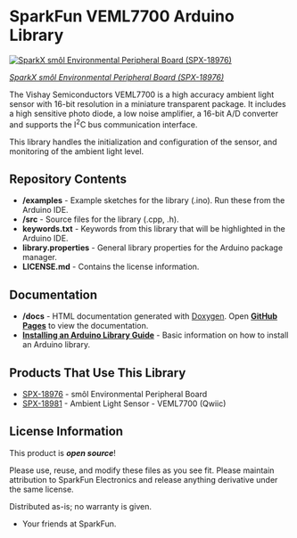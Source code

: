 SparkFun VEML7700 Arduino Library
==============================

[![SparkX smôl Environmental Peripheral Board (SPX-18976)](https://cdn.sparkfun.com//assets/parts/1/8/5/5/5/18981-Ambient_Light_Sensor_-_VEML7700__Qwiic_-01.jpg)](https://www.sparkfun.com/products/18976)

[*SparkX smôl Environmental Peripheral Board (SPX-18976)*](https://www.sparkfun.com/products/18976)

The Vishay Semiconductors VEML7700 is a high accuracy ambient light sensor with 16-bit resolution in a miniature transparent package. It includes a high sensitive photo diode, a low noise amplifier, a 16-bit A/D converter and supports the I<sup>2</sup>C bus communication interface.
  
This library handles the initialization and configuration of the sensor, and monitoring of the ambient light level.

## Repository Contents

* **/examples** - Example sketches for the library (.ino). Run these from the Arduino IDE. 
* **/src** - Source files for the library (.cpp, .h).
* **keywords.txt** - Keywords from this library that will be highlighted in the Arduino IDE. 
* **library.properties** - General library properties for the Arduino package manager. 
* **LICENSE.md** - Contains the license information.

## Documentation

- **/docs** - HTML documentation generated with [Doxygen](https://www.doxygen.nl/index.html). Open [**GitHub Pages**](https://sparkfun.github.io/SparkFun_VEML7700_Arduino_Library/) to view the documentation.
- **[Installing an Arduino Library Guide](https://learn.sparkfun.com/tutorials/installing-an-arduino-library)** - Basic information on how to install an Arduino library.

## Products That Use This Library

* [SPX-18976](https://www.sparkfun.com/products/18976) - smôl Environmental Peripheral Board
* [SPX-18981](https://www.sparkfun.com/products/18981) - Ambient Light Sensor - VEML7700 (Qwiic)

## License Information

This product is _**open source**_!

Please use, reuse, and modify these files as you see fit. Please maintain attribution to SparkFun Electronics and release anything derivative under the same license.

Distributed as-is; no warranty is given.

- Your friends at SparkFun.
